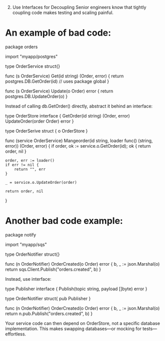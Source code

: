 2. Use Interfaces for Decoupling
Senior engineers know that tightly coupling code makes testing and scaling painful.

# An example of bad code:

package orders

import "myapp/postgres" 

type OrderService struct{}

func (s OrderService) Get(id string) (Order, error) {
    return postgres.DB.GetOrder(id) // uses package global
}

func (s OrderService) Update(o Order) error {
    return postgres.DB.UpdateOrder(o)
}


Instead of calling db.GetOrder() directly, abstract it behind an interface:

type OrderStore interface {
    GetOrder(id string) (Order, error)
    UpdateOrder(order Order) error
}

type OrderSerive struct {
    o OrderStore
}

func (service OrderService) Mangeorder(id string, loader func() (string, error)) (Order, error) {
    if order, ok := service.o.GetOrder(id); ok {
        return order, nil
    }

    order, err := loader()
    if err != nil {
        return "", err
    }

    _ = service.o.UpdateOrder(order)

    return order, nil

} 

# Another bad code example:

package notify

import "myapp/sqs"

type OrderNotifier struct{}

func (n OrderNotifier) OrderCreated(o Order) error {
    b, _ := json.Marshal(o)
    return sqs.Client.Publish("orders.created", b)
}

Instead, use interface:

type Publisher interface {
    Publish(topic string, payload []byte) error
}

type OrderNotifier struct{ pub Publisher }

func (n OrderNotifier) OrderCreated(o Order) error {
    b, _ := json.Marshal(o)
    return n.pub.Publish("orders.created", b)
}


Your service code can then depend on OrderStore, not a specific database implementation. This makes swapping databases—or mocking for tests—effortless.